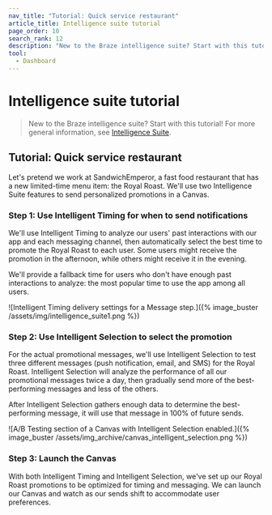 ```yaml
---
nav_title: "Tutorial: Quick service restaurant"
article_title: Intelligence suite tutorial
page_order: 10
search_rank: 12
description: "New to the Braze intelligence suite? Start with this tutorial."
tool:
  - Dashboard
---
```


# Intelligence suite tutorial

> New to the Braze intelligence suite? Start with this tutorial! For more general information, see [Intelligence Suite]({{site.baseurl}}/user_guide/brazeai/intelligence/).

## Tutorial: Quick service restaurant

Let's pretend we work at SandwichEmperor, a fast food restaurant that has a new limited-time menu item: the Royal Roast. We'll use two Intelligence Suite features to send personalized promotions in a Canvas.

### Step 1: Use Intelligent Timing for when to send notifications

We'll use Intelligent Timing to analyze our users' past interactions with our app and each messaging channel, then automatically select the best time to promote the Royal Roast to each user. Some users might receive the promotion in the afternoon, while others might receive it in the evening. 

We'll provide a fallback time for users who don't have enough past interactions to analyze: the most popular time to use the app among all users.

![Intelligent Timing delivery settings for a Message step.]({% image_buster /assets/img/intelligence_suite1.png %})

### Step 2: Use Intelligent Selection to select the promotion

For the actual promotional messages, we'll use Intelligent Selection to test three different messages (push notification, email, and SMS) for the Royal Roast. Intelligent Selection will analyze the performance of all our promotional messages twice a day, then gradually send more of the best-performing messages and less of the others.

After Intelligent Selection gathers enough data to determine the best-performing message, it will use that message in 100% of future sends.

![A/B Testing section of a Canvas with Intelligent Selection enabled.]({% image_buster /assets/img_archive/canvas_intelligent_selection.png %})

### Step 3: Launch the Canvas

With both Intelligent Timing and Intelligent Selection, we've set up our Royal Roast promotions to be optimized for timing and messaging. We can launch our Canvas and watch as our sends shift to accommodate user preferences.
